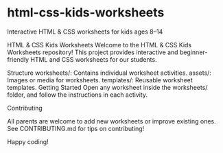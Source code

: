 # html-css-kids-worksheets
Interactive HTML &amp; CSS worksheets for kids ages 8–14

HTML & CSS Kids Worksheets
Welcome to the HTML & CSS Kids Worksheets repository!
This project provides interactive and beginner-friendly HTML and CSS worksheets for our students.

Structure
worksheets/: Contains individual worksheet activities.
assets/: Images or media for worksheets.
templates/: Reusable worksheet templates.
Getting Started
Open any worksheet inside the worksheets/ folder, and follow the instructions in each activity.

Contributing

All parents are welcome to add new worksheets or improve existing ones.
See CONTRIBUTING.md for tips on contributing!

Happy coding!

